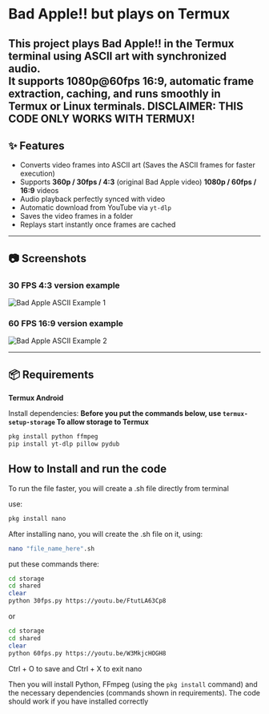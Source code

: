 # Bad Apple!! but plays on Termux

This project plays **Bad Apple!!** in the Termux terminal using ASCII art with synchronized audio.  
It supports **1080p@60fps 16:9**, automatic frame extraction, caching, and runs smoothly in **Termux** or Linux terminals.
DISCLAIMER: **THIS CODE ONLY WORKS WITH TERMUX!**
---

## ✨ Features
- Converts video frames into ASCII art (Saves the ASCII frames for faster execution)  
- Supports **360p / 30fps / 4:3** (original Bad Apple video) **1080p / 60fps / 16:9** videos  
- Audio playback perfectly synced with video  
- Automatic download from YouTube via `yt-dlp`
- Saves the video frames in a folder 
- Replays start instantly once frames are cached  

---

## 📷 Screenshots

### 30 FPS 4:3 version example
![Bad Apple ASCII Example 1](assets/example1.png)

### 60 FPS 16:9 version example
![Bad Apple ASCII Example 2](assets/example2.png)


---

## 📦 Requirements
**Termux Android**

Install dependencies:
**Before you put the commands below, use `termux-setup-storage` To allow storage to Termux**

```bash
pkg install python ffmpeg
pip install yt-dlp pillow pydub
```

## How to Install and run the code

To run the file faster, you will create a .sh file directly from terminal

use:
```bash
pkg install nano
```
After installing nano, you will create the .sh file on it, using:

```bash
nano "file_name_here".sh
```
put these commands there:

```bash
cd storage
cd shared
clear
python 30fps.py https://youtu.be/FtutLA63Cp8
```
or

```bash
cd storage
cd shared
clear
python 60fps.py https://youtu.be/W3MkjcHOGH8
```
Ctrl + O to save and Ctrl + X to exit nano

Then you will install Python, FFmpeg (using the `pkg install` command) and the necessary dependencies (commands shown in requirements). The code should work if you have installed correctly 
